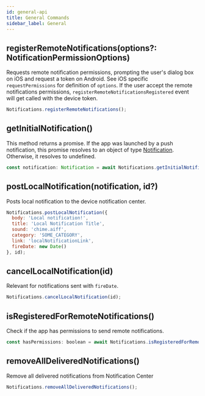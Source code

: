 ```yaml
---
id: general-api
title: General Commands
sidebar_label: General
---
```


## registerRemoteNotifications(options?: NotificationPermissionOptions)
Requests remote notification permissions, prompting the user's dialog box on iOS and request a token on Android. See iOS specific `requestPermissions` for definition of `options`.
If the user accept the remote notifications permissions, `registerRemoteNotificationsRegistered` event will get called with the device token.

```js
Notifications.registerRemoteNotifications();
```

## getInitialNotification()
This method returns a promise. If the app was launched by a push notification, this promise resolves to an object of type [Notification](notification-obj). Otherwise, it resolves to undefined.

```js
const notification: Notification = await Notifications.getInitialNotification();
```

## postLocalNotification(notification, id?)
Posts local notification to the device notification center.

```js
Notifications.postLocalNotification({
  body: 'Local notification!',
  title: 'Local Notification Title',
  sound: 'chime.aiff',
  category: 'SOME_CATEGORY',
  link: 'localNotificationLink',
  fireDate: new Date()
}, id);
```

## cancelLocalNotification(id)
Relevant for notifications sent with `fireDate`.

```js
Notifications.cancelLocalNotification(id);
```

## isRegisteredForRemoteNotifications()
Check if the app has permissions to send remote notifications.

```js
const hasPermissions: boolean = await Notifications.isRegisteredForRemoteNotifications();
```

## removeAllDeliveredNotifications()
Remove all delivered notifications from Notification Center

```js
Notifications.removeAllDeliveredNotifications();
```
